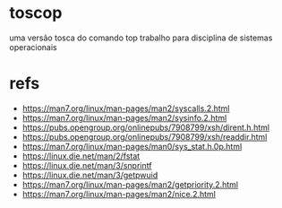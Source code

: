 # toscop
uma versão tosca do comando top
trabalho para disciplina de sistemas operacionais

# refs
- https://man7.org/linux/man-pages/man2/syscalls.2.html
- https://man7.org/linux/man-pages/man2/sysinfo.2.html
- https://pubs.opengroup.org/onlinepubs/7908799/xsh/dirent.h.html
- https://pubs.opengroup.org/onlinepubs/7908799/xsh/readdir.html
- https://man7.org/linux/man-pages/man0/sys_stat.h.0p.html
- https://linux.die.net/man/2/fstat
- https://linux.die.net/man/3/snprintf
- https://linux.die.net/man/3/getpwuid
- https://man7.org/linux/man-pages/man2/getpriority.2.html
- https://man7.org/linux/man-pages/man2/nice.2.html
